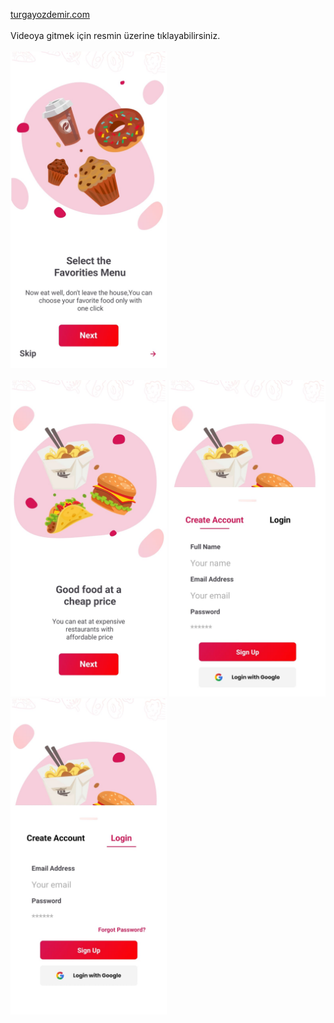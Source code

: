 [turgayozdemir.com](https://turgayozdemir.com/)
<br>
<br>
Videoya gitmek için resmin üzerine tıklayabilirsiniz.
<br>
<br>
<a href="https://youtube.com/shorts/Sm4hHDPJgXk?feature=share">
    <img src="image/image0.jpeg" width="250" alt="Video">
</a>
<br>
<br>
<img src="image/image1.jpeg" width="250" alt="Video">
<img src="image/image2.jpeg" width="250" alt="Video">
<img src="image/image3.jpeg" width="250" alt="Video">
